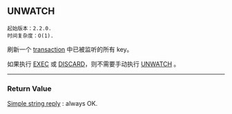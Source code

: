 ## UNWATCH

    起始版本：2.2.0.
    时间复杂度：O(1).

刷新一个 [transaction](../topics/transactions.md) 中已被监听的所有 key。

如果执行 [EXEC](EXEC.md) 或 [DISCARD](DISCARD.md)，则不需要手动执行 [UNWATCH](UNWATCH.md) 。

---

### Return Value

[Simple string reply](../topics/protocol.md#resp-simple-strings) : always OK.